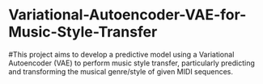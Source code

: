 # Variational-Autoencoder-VAE-for-Music-Style-Transfer
#This project aims to develop a predictive model using a Variational Autoencoder (VAE) to perform music style transfer, particularly predicting and transforming the musical genre/style of
given MIDI sequences.
